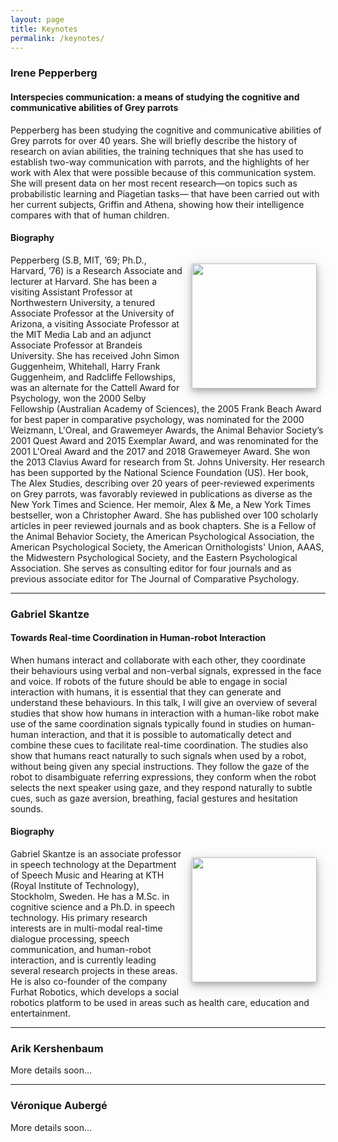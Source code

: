 ```yaml
---
layout: page
title: Keynotes
permalink: /keynotes/
---
```


### Irene Pepperberg

#### **Interspecies communication: a means of studying the cognitive and communicative abilities of Grey parrots**

Pepperberg has been studying the cognitive and communicative abilities of Grey parrots for over 40 years. She will briefly describe the history of research on avian abilities, the training techniques that she has used to establish two-way communication with parrots, and the highlights of her work with Alex that were possible because of this communication system. She will present data on her most recent research—on topics such as probabilistic learning and Piagetian tasks— that have been carried out with her current subjects, Griffin and Athena, showing how their intelligence compares with that of human children.


#### Biography
<img style="float:right; width: 200px; right; margin: 1em; overflow: auto; box-shadow: 0 4px 8px 0 rgba(0, 0, 0, 0.2), 0 6px 20px 0 rgba(0, 0, 0, 0.19);" src="{{ site.baseurl }}/assets/photo_irene_small.jpg">

Pepperberg  (S.B, MIT, ’69; Ph.D., Harvard, ’76) is a Research Associate and lecturer at Harvard. She has been a visiting Assistant Professor at Northwestern University, a tenured Associate Professor at the University of Arizona, a visiting Associate Professor at the MIT Media Lab and an adjunct Associate Professor at Brandeis University. She has received John Simon Guggenheim, Whitehall, Harry Frank Guggenheim, and Radcliffe Fellowships, was an alternate for the Cattell Award for Psychology, won the 2000 Selby Fellowship (Australian Academy of Sciences), the 2005 Frank Beach Award for best paper in comparative psychology, was nominated for the 2000 Weizmann, L'Oreal, and Grawemeyer Awards, the Animal Behavior Society’s  2001 Quest Award and 2015 Exemplar Award, and was renominated for the 2001 L'Oreal Award and the 2017 and 2018 Grawemeyer Award. She won the 2013 Clavius Award for research from St. Johns University. Her research has been supported by the National Science Foundation (US).  Her book, The Alex Studies, describing over 20 years of peer-reviewed experiments on Grey parrots, was favorably reviewed in publications as diverse as the New York Times and Science. Her memoir, Alex & Me, a New York Times bestseller, won a Christopher Award. She has published over 100 scholarly articles in peer reviewed journals and as book chapters. She is a Fellow of the Animal Behavior Society, the American Psychological Association, the American Psychological Society, the American Ornithologists' Union, AAAS, the Midwestern Psychological Society, and the Eastern Psychological Association. She serves as consulting editor for four journals and as previous associate editor for The Journal of Comparative Psychology.

<hr/>

### Gabriel Skantze

#### **Towards Real-time Coordination in Human-robot Interaction**

When humans interact and collaborate with each other, they coordinate their behaviours using verbal and non-verbal signals, expressed in the face and voice. If robots of the future should be able to engage in social interaction with humans, it is essential that they can generate and understand these behaviours. In this talk, I will give an overview
of several studies that show how humans in interaction with a human-like robot make use of the same coordination signals typically found in studies on human-human interaction, and that it is possible to automatically detect and combine these cues to facilitate real-time coordination. The studies also show that humans react naturally to such signals when used by a robot, without being given any special instructions. They follow the gaze of the robot to disambiguate referring expressions, they conform when the robot selects the next speaker using gaze, and they respond naturally to subtle cues, such as gaze aversion, breathing, facial gestures and hesitation sounds.


#### Biography
<img style="float:right; width: 200px; right; margin: 1em; overflow: auto; box-shadow: 0 4px 8px 0 rgba(0, 0, 0, 0.2), 0 6px 20px 0 rgba(0, 0, 0, 0.19);" src="{{ site.baseurl }}/assets/photo_gabriel_small.jpg">

Gabriel Skantze is an associate professor in speech technology at the
Department of Speech Music and Hearing at KTH (Royal Institute of
Technology), Stockholm, Sweden. He has a M.Sc. in cognitive science
and a Ph.D. in speech technology. His primary research interests are
in multi-modal real-time dialogue processing, speech communication,
and human-robot interaction, and is currently leading several research
projects in these areas. He is also co-founder of the company Furhat
Robotics, which develops a social robotics platform to be used in
areas such as health care, education and entertainment.

<hr/>

### Arik Kershenbaum

More details soon...

<hr/>

### Véronique Aubergé

More details soon...

